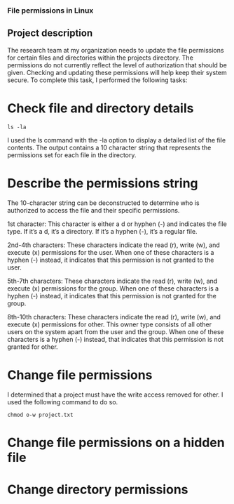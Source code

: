 ### File permissions in Linux

## Project description

The research team at my organization needs to update the file permissions for certain files and directories within the projects directory. The permissions do not currently reflect the level of authorization that should be given. Checking and updating these permissions will help keep their system secure. To complete this task, I performed the following tasks:

# Check file and directory details
```
ls -la
```
I used the ls command with the -la option to display a detailed list of the file contents. The output contains a 10 character string that represents  the permissions set for each file in the directory. 

# Describe the permissions string

The 10-character string can be deconstructed to determine who is authorized to access the file and their specific permissions. 

1st character: This character is either a d or hyphen (-) and indicates the file type. If it’s a d, it’s a directory. If it’s a hyphen (-), it’s a regular file.

2nd-4th characters: These characters indicate the read (r), write (w), and execute (x) permissions for the user. When one of these characters is a hyphen (-) instead, it indicates that this permission is not granted to the user.

5th-7th characters: These characters indicate the read (r), write (w), and execute (x) permissions for the group. When one of these characters is a hyphen (-) instead, it indicates that this permission is not granted for the group.

8th-10th characters: These characters indicate the read (r), write (w), and execute (x) permissions for other. This owner type consists of all other users on the system apart from the user and the group. When one of these characters is a hyphen (-) instead, that indicates that this permission is not granted for other.

# Change file permissions

I determined that a project must have the write access removed for other. I used the following command to do so. 
```
chmod o-w project.txt
```

# Change file permissions on a hidden file

# Change directory permissions



